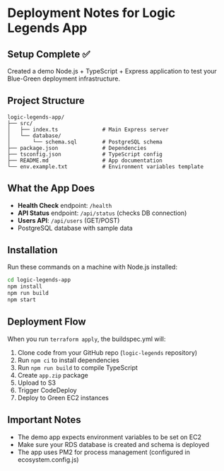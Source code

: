 # Deployment Notes for Logic Legends App

## Setup Complete ✅

Created a demo Node.js + TypeScript + Express application to test your Blue-Green deployment infrastructure.

## Project Structure

```
logic-legends-app/
├── src/
│   ├── index.ts              # Main Express server
│   └── database/
│       └── schema.sql        # PostgreSQL schema
├── package.json              # Dependencies
├── tsconfig.json             # TypeScript config
├── README.md                 # App documentation
└── env.example.txt           # Environment variables template
```

## What the App Does

- **Health Check** endpoint: `/health`
- **API Status** endpoint: `/api/status` (checks DB connection)
- **Users API**: `/api/users` (GET/POST)
- PostgreSQL database with sample data

## Installation

Run these commands on a machine with Node.js installed:

```bash
cd logic-legends-app
npm install
npm run build
npm start
```

## Deployment Flow

When you run `terraform apply`, the buildspec.yml will:

1. Clone code from your GitHub repo (`logic-legends` repository)
2. Run `npm ci` to install dependencies
3. Run `npm run build` to compile TypeScript
4. Create `app.zip` package
5. Upload to S3
6. Trigger CodeDeploy
7. Deploy to Green EC2 instances

## Important Notes

- The demo app expects environment variables to be set on EC2
- Make sure your RDS database is created and schema is deployed
- The app uses PM2 for process management (configured in ecosystem.config.js)

